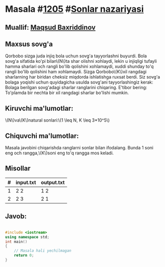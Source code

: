 
<h1>Masala #<a href="https://robocontest.uz/tasks/1205">1205</a> #<a href="https://robocontest.uz/tasks?category=4">Sonlar nazariyasi</a></h1>
<h2> Muallif: <a href="https://robocontest.uz/profile/mbi">Maqsud Baxriddinov</a></h2>
<h2>Maxsus sovg'a</h2>
<p>Qorbobo sizga juda injiq bola uchun sovg'a tayyorlashni buyurdi. Bola sovg'a sifatida ko'pi bilan\(N\)ta shar olishni xohlaydi, lekin u injiqligi tufayli hamma sharlari och rangli bo'lib qolishini xohlamaydi, xuddi shunday to'q rangli bo'lib qolishini ham xohlamaydi. Sizga Qorbobo\(K\)xil rangdagi sharlarning har biridan cheksiz miqdorda ishlatishga ruxsat berdi. Siz sovg'a bolaga yoqishi uchun quyidagicha usulda sovg'ani tayyorlashingiz kerak:
Bolaga berilgan sovg'adagi sharlar ranglarini chiqaring.
E'tibor bering: To'plamda bir nechta bir xil rangdagi sharlar bo'lishi mumkin.</p>
<h2>Kiruvchi ma'lumotlar:</h2>
<p>\(N\)va\(K\)natural sonlari:\(1 \leq N, K \leq 3*10^5\)</p>
<h2>Chiquvchi ma'lumotlar:</h2>
<p>Masala javobini chiqarishda ranglarni sonlar bilan ifodalang. Bunda 1 soni eng och rangga,\(K\)soni eng to'q rangga mos keladi.</p>
<h2>Misollar</h2>
<table>
    <thead>
        <tr>
            <th>#</th>
            <th>input.txt</th>
            <th>output.txt</th>
        </tr>
    </thead>
    <tbody>
            <tr>
                <td>1</td>
                <td>2 2</td>
                <td>1 2</td>
            </tr>
            <tr>
                <td>2</td>
                <td>2 3</td>
                <td>2 1</td>
            </tr>
    </tbody>
    </table>
    
<h2>Javob:</h2>

######
```cpp
#include <iostream>
using namespace std;
int main()
{
    // Masala hali yechilmagan
    return 0;
}
```
